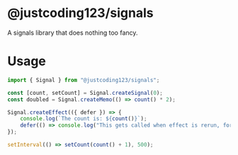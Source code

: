 # @justcoding123/signals

A signals library that does nothing too fancy.

# Usage

```ts
import { Signal } from "@justcoding123/signals";

const [count, setCount] = Signal.createSignal(0);
const doubled = Signal.createMemo(() => count() * 2);

Signal.createEffect(({ defer }) => {
    console.log(`The count is: ${count()}`);
    defer(() => console.log("This gets called when effect is rerun, for cleaning up event listeners/etc..."));
});

setInterval(() => setCount(count() + 1), 500);
```